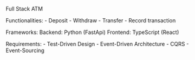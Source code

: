 Full Stack ATM

Functionalities:
    - Deposit
    - Withdraw
    - Transfer
    - Record transaction

Frameworks:
    Backend: Python (FastApi)
    Frontend: TypeScript (React)

Requirements:
    - Test-Driven Design
    - Event-Driven Architecture
    - CQRS
    - Event-Sourcing